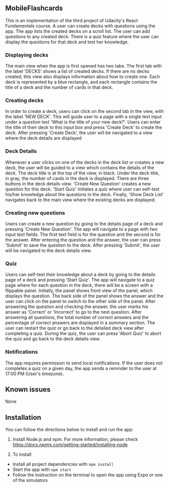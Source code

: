 ## MobileFlashcards

This is an implementation of the third project of  Udacity's React Fundamentals course. A user can create decks with questions using the app. The app lists the created decks on a scroll list. The user can add questions to
any created deck. There is a quiz feature where the user can display the questions for that deck and test her
knowledge.

### Displaying decks
The main view when the app is first opened has two tabs. The first tab with the label 'DECKS' shows a list of created decks. If there are no decks created, this view also displays information about how to create one. Each deck is represented by a blue rectangle, and each rectangle contains the title of a deck and the number of cards in that deck.

### Creating decks
In order to create a deck, users can click on the second tab in the view, with the label 'NEW DECK'. This will guide user to a page with a single text input under a question text 'What is the title of your new deck?'. Users can enter the title of their deck to this input box and press 'Create Deck' to create the deck. After pressing 'Create Deck', the user will be navigated to a view where the deck details are displayed

### Deck Details
Whenever a user clicks on one of the decks in the deck list or creates a new deck, the user will be guided to a view which contains the details of the deck. The deck title is at the top of the view, in black. Under the deck title, in gray, the number of cards in the deck is displayed. There are three buttons in the deck details view. 'Create New Question' creates a new question for this deck. 'Start Quiz' initiates a quiz where user can self-test his/her knowledge about the questions in the deck. Finally, 'Show Deck List' navigates back to the main view where the existing decks are displayed.

### Creating new questions
Users can create a new question by going to the details page of a deck and pressing 'Create New Question'. The app will navigate to a page with two input text fields. The first text field is for the question and the second is for the answer. After entering the question and the answer, the user can press 'Submit' to save the question to the deck. After pressing 'Submit', the user will be navigated to the deck details view.

### Quiz
Users can self-test their knowledge about a deck by going to the details page of a deck and pressing 'Start Quiz'. The app will navigate to a quiz page where for each question in the deck, there will be a screen with a flippable panel. Initially, the panel shows front view of the panel, which displays the question. The back side of the panel shows the answer and the user can click on the panel to switch to the other side of the panel. After answering the question and checking the answer, the user marks his answer as 'Correct' or 'Incorrect' to go to the next question. After answering all questions, the total number of correct answers and the percentage of correct answers are displayed in a summary section. The user can restart the quiz or go back to the detailed deck view after completing a quiz. During the quiz, the user can press 'Abort Quiz' to abort the quiz and go back to the deck details view.

### Notifications
The app requires permission to send local notifications. If the user does not completes a quiz on a given day, the app sends a reminder to the user at 17:00 PM (User's timezone). 

## Known issues

None

## Installation

You can follow the directions below to install and run the app:

1. Install Node.js and npm. For more information, please check https://docs.npmjs.com/getting-started/installing-node

2. To install
- Install all project dependencies with `npm install`
- Start the app with `npm start`
- Follow the instruction on the terminal to open the app using Expo or one of the simulators
